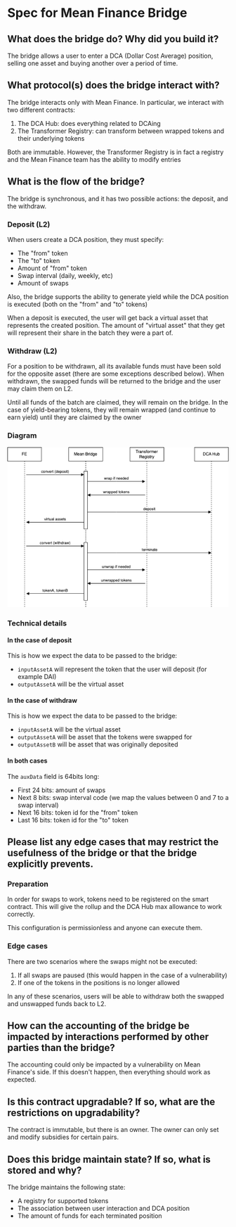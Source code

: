 # Spec for Mean Finance Bridge

## What does the bridge do? Why did you build it?

The bridge allows a user to enter a DCA (Dollar Cost Average) position, selling one asset and buying another over a period of time.

## What protocol(s) does the bridge interact with?

The bridge interacts only with Mean Finance. In particular, we interact with two different contracts:
1. The DCA Hub: does everything related to DCAing
2. The Transformer Registry: can transform between wrapped tokens and their underlying tokens

Both are immutable. However, the Transformer Registry is in fact a registry and the Mean Finance team has the ability to modify entries

## What is the flow of the bridge?

The bridge is synchronous, and it has two possible actions: the deposit, and the withdraw.

### Deposit (L2)

When users create a DCA position, they must specify:
- The "from" token
- The "to" token
- Amount of "from" token
- Swap interval (daily, weekly, etc)
- Amount of swaps

Also, the bridge supports the ability to generate yield while the DCA position is executed (both on the "from" and "to" tokens)

When a deposit is executed, the user will get back a virtual asset that represents the created position. The amount of "virtual asset" that they get will represent their share in the batch they were a part of.

### Withdraw (L2)

For a position to be withdrawn, all its available funds must have been sold for the opposite asset (there are some exceptions described below). When withdrawn, the swapped funds will be returned to the bridge and the user may claim them on L2. 

Until all funds of the batch are claimed, they will remain on the bridge. In the case of yield-bearing tokens, they will remain wrapped (and continue to earn yield) until they are claimed by the owner

### Diagram
![Flow diagram](FlowDiagram.png)

### Technical details
#### In the case of deposit
This is how we expect the data to be passed to the bridge:
- `inputAssetA` will represent the token that the user will deposit (for example DAI)
- `outputAssetA` will be the virtual asset

#### In the case of withdraw
This is how we expect the data to be passed to the bridge:
- `inputAssetA` will be the virtual asset
- `outputAssetA` will be asset that the tokens were swapped for
- `outputAssetB` will be asset that was originally deposited

#### In both cases 
The `auxData` field is 64bits long:
- First 24 bits: amount of swaps
- Next 8 bits: swap interval code (we map the values between 0 and 7 to a swap interval)
- Next 16 bits: token id for the "from" token
- Last 16 bits: token id for the "to" token

## Please list any edge cases that may restrict the usefulness of the bridge or that the bridge explicitly prevents.

### Preparation
In order for swaps to work, tokens need to be registered on the smart contract. This will give the rollup and the DCA Hub max allowance to work correctly.

This configuration is permissionless and anyone can execute them.

### Edge cases
There are two scenarios where the swaps might not be executed:

1. If all swaps are paused (this would happen in the case of a vulnerability)
1. If one of the tokens in the positions is no longer allowed

In any of these scenarios, users will be able to withdraw both the swapped and unswapped funds back to L2.

## How can the accounting of the bridge be impacted by interactions performed by other parties than the bridge?

The accounting could only be impacted by a vulnerability on Mean Finance's side. If this doesn't happen, then everything should work as expected.

## Is this contract upgradable? If so, what are the restrictions on upgradability?

The contract is immutable, but there is an owner. The owner can only set and modify subsidies for certain pairs.

## Does this bridge maintain state? If so, what is stored and why?

The bridge maintains the following state:
- A registry for supported tokens
- The association between user interaction and DCA position
- The amount of funds for each terminated position